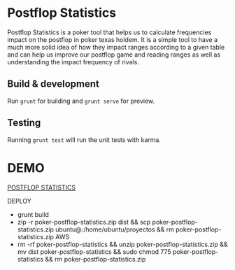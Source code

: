 Postflop Statistics
===================
Postflop Statistics is a poker tool that helps us to calculate frequencies impact on the postflop in poker texas holdem. It is a simple tool to have a much more solid idea of how they impact ranges according to a given table and can help us improve our postflop game and reading ranges as well as understanding the impact frequency of rivals.


## Build & development

Run `grunt` for building and `grunt serve` for preview.

## Testing

Running `grunt test` will run the unit tests with karma.


DEMO
====
[POSTFLOP STATISTICS](http://santiagocuenca.com/postflop-statistics/#/postflop-statistics)

DEPLOY
 - grunt build
 - zip -r poker-postflop-statistics.zip dist && scp poker-postflop-statistics.zip ubuntu@<ip>:/home/ubuntu/proyectos && rm poker-postflop-statistics.zip
AWS
 - rm -rf poker-postflop-statistics && unzip poker-postflop-statistics.zip && mv dist poker-postflop-statistics && sudo chmod 775 poker-postflop-statistics && rm poker-postflop-statistics.zip
